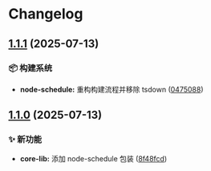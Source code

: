 # Changelog

## [1.1.1](https://github.com/CandriaJS/core-lib/compare/node-schedule-v1.1.0...node-schedule-v1.1.1) (2025-07-13)


### 📦️ 构建系统

* **node-schedule:** 重构构建流程并移除 tsdown ([0475088](https://github.com/CandriaJS/core-lib/commit/04750883611cb3578b3cc2587be89a1a812e2d55))

## [1.1.0](https://github.com/CandriaJS/core-lib/compare/node-schedule-v1.0.0...node-schedule-v1.1.0) (2025-07-13)


### ✨ 新功能

* **core-lib:** 添加 node-schedule 包装 ([8f48fcd](https://github.com/CandriaJS/core-lib/commit/8f48fcd247c1256fce2bc67a1e1123e36131b70e))

